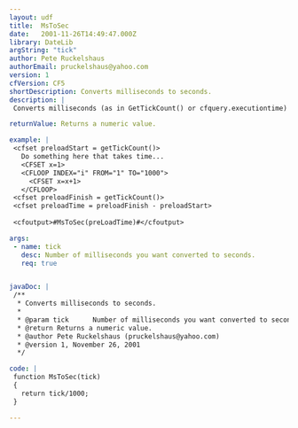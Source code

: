 ```yaml
---
layout: udf
title:  MsToSec
date:   2001-11-26T14:49:47.000Z
library: DateLib
argString: "tick"
author: Pete Ruckelshaus
authorEmail: pruckelshaus@yahoo.com
version: 1
cfVersion: CF5
shortDescription: Converts milliseconds to seconds.
description: |
 Converts milliseconds (as in GetTickCount() or cfquery.executiontime) to seconds.  Simple but very useful.

returnValue: Returns a numeric value.

example: |
 <cfset preloadStart = getTickCount()>
   Do something here that takes time...
   <CFSET x=1>
   <CFLOOP INDEX="i" FROM="1" TO="1000">
     <CFSET x=x+1>
   </CFLOOP>
 <cfset preloadFinish = getTickCount()>
 <cfset preloadTime = preloadFinish - preloadStart>
 
 <cfoutput>#MsToSec(preLoadTime)#</cfoutput>

args:
 - name: tick
   desc: Number of milliseconds you want converted to seconds.
   req: true


javaDoc: |
 /**
  * Converts milliseconds to seconds.
  * 
  * @param tick      Number of milliseconds you want converted to seconds. 
  * @return Returns a numeric value. 
  * @author Pete Ruckelshaus (pruckelshaus@yahoo.com) 
  * @version 1, November 26, 2001 
  */

code: |
 function MsToSec(tick) 
 {
   return tick/1000;
 }

---
```



